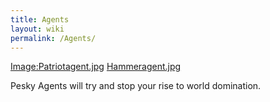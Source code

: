 ```yaml
---
title: Agents
layout: wiki
permalink: /Agents/
---
```


[Image:Patriotagent.jpg](/Image:Patriotagent.jpg "wikilink")
[Hammeragent.jpg](/Hammeragent.jpg "wikilink")

Pesky Agents will try and stop your rise to world domination.